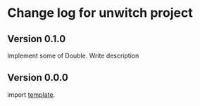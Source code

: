 # Change log for unwitch project

## Version 0.1.0 

Implement some of Double.
Write description

## Version 0.0.0 

import [template](https://github.com/jappeace/haskell-template-project).

